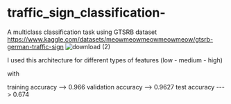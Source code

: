 # traffic_sign_classification-
A multiclass classification task using GTSRB dataset https://www.kaggle.com/datasets/meowmeowmeowmeowmeow/gtsrb-german-traffic-sign
![download (2)](https://user-images.githubusercontent.com/56107521/186540938-84ab0613-6299-49ef-bf29-36bc3168eb8d.png)




I used this architecture for different types of features (low - medium - high)



with 



training accuracy --> 0.966
validation accuracy --> 0.9627
test accuracy ---> 0.674
